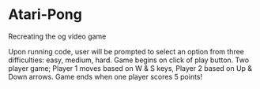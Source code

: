 # Atari-Pong
Recreating the og video game


Upon running code, user will be prompted to select an option from three difficulties: easy, medium, hard.
Game begins on click of play button.
Two player game; Player 1 moves based on W & S keys, Player 2 based on Up & Down arrows.
Game ends when one player scores 5 points!
